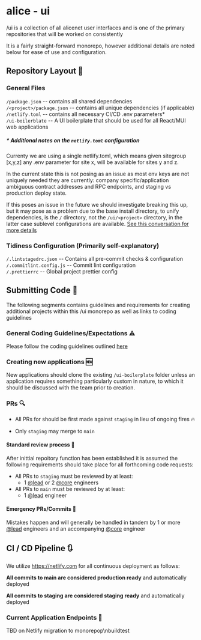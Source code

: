 # alice - ui

/ui is a collection of all alicenet user interfaces and is one of the primary repositories that will be worked on consistently

It is a fairly straight-forward monorepo, however additional details are noted below for ease of use and configuration.

## Repository Layout :broom:

### __General Files__
`/package.json` -- contains all shared dependencies  
`/<project>/package.json` -- contains all unique dependencies (if applicable)  
`/netlify.toml` -- contains all necessary CI/CD .env parameters*  
`/ui-boilerblate` -- A UI boilerplate that should be used for all React/MUI web applications

##### * __Additional notes on the `netlify.toml` configuration__
Currenty we are using a single netlify.toml, which means given sitegroup [x,y,z] any .env parameter for site x, will be available for sites y and z.  

In the current state this is not posing as an issue as most env keys are not uniquely needed they are currently: company specific/application ambiguous contract addresses and RPC endpoints, and staging vs production deploy state.

If this poses an issue in the future we should investigate breaking this up, but it may pose as a problem due to the base install directory, to unify dependencies, is the `/` directory, not the `/ui/<project>` directory, in the latter case sublevel configurations are available. [See this conversation for more details](https://answers.netlify.com/t/multiple-netlify-toml-files-in-monorepo/6178/9)

### __Tidiness Configuration__ (Primarily self-explanatory)
`/.lintstagedrc.json` -- Contains all pre-commit checks & configuration  
`/.commitlint.config.js` -- Commit lint configuration  
`/.prettierrc` -- Global project prettier config

## Submitting Code :incoming_envelope:	

The following segments contains guidelines and requirements for creating additional projects within this /ui monorepo as well as links to coding guidelines

### General Coding Guidelines/Expectations :warning:

Please follow the coding guidelines outlined [here](https://github.com/alicenet/ui/wiki/CodingGuidelines)

### Creating new applications :new:

New applications should clone the existing `/ui-boilerplate` folder unless an application requires something particularly custom in nature, to which it should be discussed with the team prior to creation.

### PRs :mag:	

- All PRs for should be first made against `staging` in lieu of ongoing fires :fire:

- Only `staging` may merge to `main`

#### __Standard review process__ :eyes:

After inittial repoitory function has been established it is assumed the following requirements should take place for all forthcoming code requests:

- All PRs to `staging` must be reviewed by at least: 
  - 1 [@lead](https://github.com/orgs/alicenet/teams/lead) or 2 [@core](https://github.com/orgs/alicenet/teams/core) engineers   
- All PRs to `main` must be reviewed by at least: 
  - 1 [@lead](https://github.com/orgs/alicenet/teams/lead) engineer

#### __Emergency PRs/Commits__ :fire_engine:

Mistakes happen and will generally be handled in tandem by 1 or more [@lead](https://github.com/orgs/alicenet/teams/lead) engineers and an accompanying [@core](https://github.com/orgs/alicenet/teams/core) engineer

## CI / CD Pipeline :arrows_clockwise:	

We utilize https://netlify.com for all continuous deployment as follows:

__All commits to main are considered production ready__ and automatically deployed

__All commits to staging are considered staging ready__ and automatically deployed

### Current Application Endpoints :scroll:

TBD on Netlify migration to monorepop\nbuildtest
